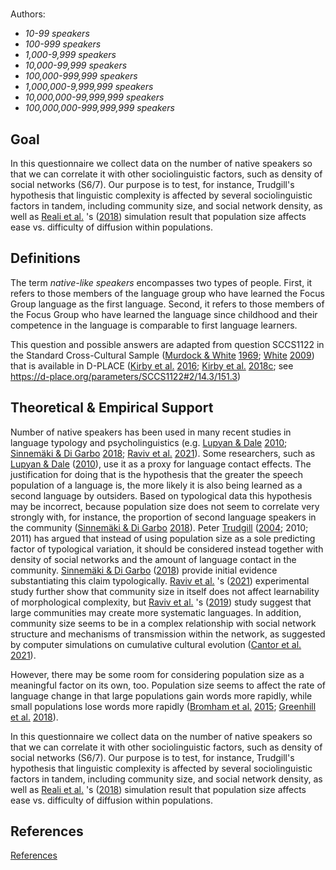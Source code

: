# [](ContributionTable?__template__=property.md&property=name#cldf:OD3)

Authors: [](ContributionTable?__template__=property.md&property=contributor#cldf:OD3)
- *10-99 speakers*
- *100-999 speakers*
- *1,000-9,999 speakers*
- *10,000-99,999 speakers*
- *100,000-999,999 speakers*
- *1,000,000-9,999,999 speakers*
- *10,000,000-99,999,999 speakers*
- *100,000,000-999,999,999 speakers*
## Goal

In this questionnaire we collect data on the number of native speakers so that we can correlate it with other sociolinguistic factors, such as density of social networks (S6/7). Our purpose is to test, for instance, Trudgill's hypothesis that linguistic complexity is affected by several sociolinguistic factors in tandem, including community size, and social network density, as well as [Reali et al.](sources.bib?ref&with_internal_ref_link&keep_label#cldf:RealiEtAl2018) 's ([2018](sources.bib?ref&with_internal_ref_link&keep_label#cldf:RealiEtAl2018)) simulation result that population size affects ease vs. difficulty of diffusion within populations.


## Definitions

The term *native-like speakers* encompasses two types of people. First, it refers to those members of the language group who have learned the Focus Group language as the first language. Second, it refers to those members of the Focus Group who have learned the language since childhood and their competence in the language is comparable to first language learners.


This question and possible answers are adapted from question SCCS1122 in the Standard Cross-Cultural Sample ([Murdock & White](sources.bib?ref&with_internal_ref_link&keep_label#cldf:MurdockWhite1969) [1969](sources.bib?ref&with_internal_ref_link&keep_label#cldf:MurdockWhite1969); [White](sources.bib?ref&with_internal_ref_link&keep_label#cldf:White2009) [2009](sources.bib?ref&with_internal_ref_link&keep_label#cldf:White2009)) that is available in D-PLACE ([Kirby et al.](sources.bib?ref&with_internal_ref_link&keep_label#cldf:KirbyEtAl2016) [2016](sources.bib?ref&with_internal_ref_link&keep_label#cldf:KirbyEtAl2016); [Kirby et al.](sources.bib?ref&with_internal_ref_link&keep_label#cldf:KirbyEtAl2018c) [2018c](sources.bib?ref&with_internal_ref_link&keep_label#cldf:KirbyEtAl2018c); see https://d-place.org/parameters/SCCS1122#2/14.3/151.3)


## Theoretical & Empirical Support

Number of native speakers has been used in many recent studies in language typology and psycholinguistics (e.g. [Lupyan & Dale](sources.bib?ref&with_internal_ref_link&keep_label#cldf:LupyanDale2010) [2010](sources.bib?ref&with_internal_ref_link&keep_label#cldf:LupyanDale2010); [Sinnemäki & Di Garbo](sources.bib?ref&with_internal_ref_link&keep_label#cldf:SinnemakiDiGarbo2018) [2018](sources.bib?ref&with_internal_ref_link&keep_label#cldf:SinnemakiDiGarbo2018); [Raviv et al.](sources.bib?ref&with_internal_ref_link&keep_label#cldf:RavivEtAl2021) [2021](sources.bib?ref&with_internal_ref_link&keep_label#cldf:RavivEtAl2021)). Some researchers, such as [Lupyan & Dale](sources.bib?ref&with_internal_ref_link&keep_label#cldf:LupyanDale2010) ([2010](sources.bib?ref&with_internal_ref_link&keep_label#cldf:LupyanDale2010)), use it as a proxy for language contact effects. The justification for doing that is the hypothesis that the greater the speech population of a language is, the more likely it is also being learned as a second language by outsiders. Based on typological data this hypothesis may be incorrect, because population size does not seem to correlate very strongly with, for instance, the proportion of second language speakers in the community ([Sinnemäki & Di Garbo](sources.bib?ref&with_internal_ref_link&keep_label#cldf:SinnemakiDiGarbo2018) [2018](sources.bib?ref&with_internal_ref_link&keep_label#cldf:SinnemakiDiGarbo2018)). Peter [Trudgill](sources.bib?ref&with_internal_ref_link&keep_label#cldf:Trudgill2004) ([2004](sources.bib?ref&with_internal_ref_link&keep_label#cldf:Trudgill2004); 2010; 2011) has argued that instead of using population size as a sole predicting factor of typological variation, it should be considered instead together with density of social networks and the amount of language contact in the community. [Sinnemäki & Di Garbo](sources.bib?ref&with_internal_ref_link&keep_label#cldf:SinnemakiDiGarbo2018) ([2018](sources.bib?ref&with_internal_ref_link&keep_label#cldf:SinnemakiDiGarbo2018)) provide initial evidence substantiating this claim typologically. [Raviv et al.](sources.bib?ref&with_internal_ref_link&keep_label#cldf:RavivEtAl2021) 's ([2021](sources.bib?ref&with_internal_ref_link&keep_label#cldf:RavivEtAl2021)) experimental study further show that community size in itself does not affect learnability of morphological complexity, but [Raviv et al.](sources.bib?ref&with_internal_ref_link&keep_label#cldf:RavivEtAl2019) 's ([2019](sources.bib?ref&with_internal_ref_link&keep_label#cldf:RavivEtAl2019)) study suggest that large communities may create more systematic languages. In addition, community size seems to be in a complex relationship with social network structure and mechanisms of transmission within the network, as suggested by computer simulations on cumulative cultural evolution ([Cantor et al.](sources.bib?ref&with_internal_ref_link&keep_label#cldf:CantorEtAl2021) [2021](sources.bib?ref&with_internal_ref_link&keep_label#cldf:CantorEtAl2021)).

However, there may be some room for considering population size as a meaningful factor on its own, too. Population size seems to affect the rate of language change in that large populations gain words more rapidly, while small populations lose words more rapidly ([Bromham et al.](sources.bib?ref&with_internal_ref_link&keep_label#cldf:BromhamEtAl2015) [2015](sources.bib?ref&with_internal_ref_link&keep_label#cldf:BromhamEtAl2015); [Greenhill et al.](sources.bib?ref&with_internal_ref_link&keep_label#cldf:GreenhillEtAl2018) [2018](sources.bib?ref&with_internal_ref_link&keep_label#cldf:GreenhillEtAl2018)).

In this questionnaire we collect data on the number of native speakers so that we can correlate it with other sociolinguistic factors, such as density of social networks (S6/7). Our purpose is to test, for instance, Trudgill's hypothesis that linguistic complexity is affected by several sociolinguistic factors in tandem, including community size, and social network density, as well as [Reali et al.](sources.bib?ref&with_internal_ref_link&keep_label#cldf:RealiEtAl2018) 's ([2018](sources.bib?ref&with_internal_ref_link&keep_label#cldf:RealiEtAl2018)) simulation result that population size affects ease vs. difficulty of diffusion within populations.

## References

[References](Source?cited_only&with_link#cldf:__all__)